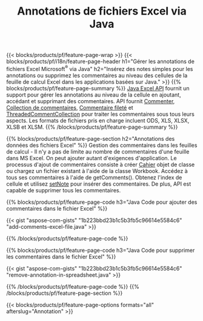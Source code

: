 ﻿---
title: Annotations de fichiers Excel via Java
url: /fr/java/annotation/
description: Ajoutez ou supprimez des annotations de données de feuilles de calcul Excel et OpenOffice avec la bibliothèque Java.
---
{{< blocks/products/pf/feature-page-wrap >}}
{{< blocks/products/pf/i18n/feature-page-header h1="Gérer les annotations de fichiers Excel Microsoft<sup>&reg;</sup> via Java" h2="Insérez des notes simples pour les annotations ou supprimez les commentaires au niveau des cellules de la feuille de calcul Excel dans les applications basées sur Java." >}}
{{% blocks/products/pf/feature-page-summary %}}
[Java Excel API](/cells/java/) fournit un support pour gérer les annotations au niveau de la cellule en ajoutant, accédant et supprimant des commentaires. API fournit [Commenter](https://reference.aspose.com/cells/java/com.aspose.cells/Comment), [Collection de commentaires](https://reference.aspose.com/cells/java/com.aspose.cells/CommentCollection), [Commentaire fileté](https://reference.aspose.com/cells/java/com.aspose.cells/ThreadedComment) et [ThreadedCommentCollection](https://reference.aspose.com/cells/java/com.aspose.cells/ThreadedCommentCollection) pour traiter les commentaires sous tous leurs aspects.
Les formats de fichiers pris en charge incluent ODS, XLS, XLSX, XLSB et XLSM.
{{% /blocks/products/pf/feature-page-summary %}}

{{% blocks/products/pf/feature-page-section h2="Annotations des données des fichiers Excel" %}}
Gestion des commentaires dans les feuilles de calcul - Il n'y a pas de limite au nombre de commentaires d'une feuille dans MS Excel. On peut ajouter autant d'exigences d'application. Le processus d'ajout de commentaires consiste à créer [Cahier](https://reference.aspose.com/cells/java/com.aspose.cells/Workbook) objet de classe ou chargez un fichier existant à l'aide de la classe Workbook. Accédez à tous ses commentaires à l'aide de getComments(). Obtenez l'index de cellule et utilisez [setNote](https://reference.aspose.com/cells/java/com.aspose.cells/comment#Note) pour insérer des commentaires. De plus, API est capable de supprimer tous les commentaires. 

{{% blocks/products/pf/feature-page-code h3="Java Code pour ajouter des commentaires dans le fichier Excel" %}}

{{< gist "aspose-com-gists" "1b223bbd23b1c5b3fb5c96614e5584c6" "add-comments-excel-file.java" >}}

{{% /blocks/products/pf/feature-page-code %}}

{{% blocks/products/pf/feature-page-code h3="Java Code pour supprimer les commentaires dans le fichier Excel" %}}

{{< gist "aspose-com-gists" "1b223bbd23b1c5b3fb5c96614e5584c6" "remove-annotation-in-spreadsheet.java" >}}

{{% /blocks/products/pf/feature-page-code %}}
{{% /blocks/products/pf/feature-page-section %}}

{{< blocks/products/pf/feature-page-options formats="all" afterslug="Annotation" >}}